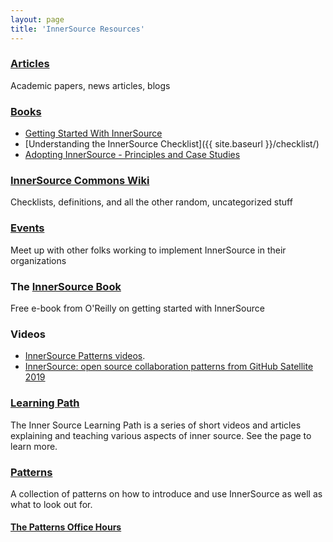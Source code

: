```yaml
---
layout: page
title: 'InnerSource Resources'
---
```


### [Articles](articles/)

Academic papers, news articles, blogs

### [Books](books/)

  * [Getting Started With InnerSource](http://www.oreilly.com/programming/free/getting-started-with-innersource.csp)
  * [Understanding the InnerSource Checklist]({{ site.baseurl }}/checklist/)
  * [Adopting InnerSource - Principles and Case Studies](books/adoptinginnersource)

### [InnerSource Commons Wiki](https://github.com/InnerSourceCommons/innersourcecommons.org/wiki)

Checklists, definitions, and all the other random, uncategorized stuff

### [Events](/events/)

Meet up with other folks working to implement InnerSource in their organizations

### The [InnerSource Book](http://www.oreilly.com/programming/free/getting-started-with-innersource.csp)

Free e-book from O'Reilly on getting started with InnerSource

### Videos

  * [InnerSource Patterns videos](http://bit.ly/innersource_patterns_videos).
  * [InnerSource: open source collaboration patterns from GitHub Satellite 2019](https://www.youtube.com/watch?v=16gRNL8kCwA)

### [Learning Path](learningpath/)

The Inner Source Learning Path is a series of short videos and articles explaining and teaching various aspects of inner source. See the page to learn more.

### [Patterns](https://github.com/InnerSourceCommons/InnerSourcePatterns)

A collection of patterns on how to introduce and use InnerSource as well as what to look out for.

#### [The Patterns Office Hours](/patterns-officehours)
